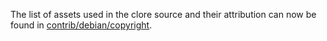 The list of assets used in the clore source and their attribution can now be found in [contrib/debian/copyright](../contrib/debian/copyright).

